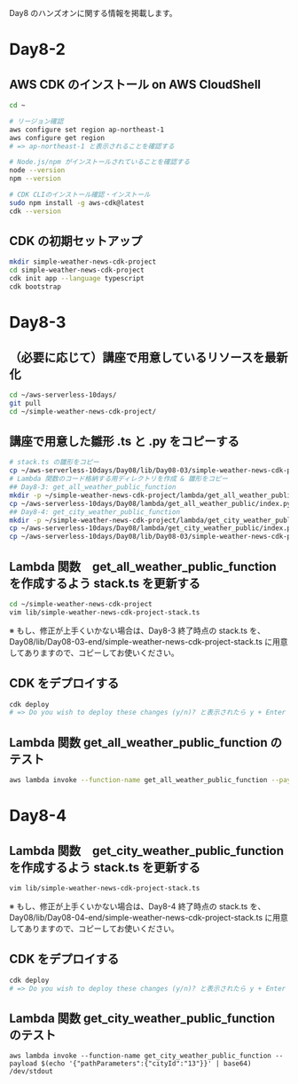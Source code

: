 Day8 のハンズオンに関する情報を掲載します。

# Day8-2
## AWS CDK のインストール on AWS CloudShell
```bash
cd ~

# リージョン確認
aws configure set region ap-northeast-1
aws configure get region
# => ap-northeast-1 と表示されることを確認する

# Node.js/npm がインストールされていることを確認する
node --version
npm --version

# CDK CLIのインストール確認・インストール
sudo npm install -g aws-cdk@latest
cdk --version
```

## CDK の初期セットアップ
```bash
mkdir simple-weather-news-cdk-project
cd simple-weather-news-cdk-project
cdk init app --language typescript
cdk bootstrap
```

# Day8-3
## （必要に応じて）講座で用意しているリソースを最新化
```bash
cd ~/aws-serverless-10days/
git pull
cd ~/simple-weather-news-cdk-project/
```

## 講座で用意した雛形 .ts と .py をコピーする
```bash
# stack.ts の雛形をコピー
cp ~/aws-serverless-10days/Day08/lib/Day08-03/simple-weather-news-cdk-project-stack.ts ~/simple-weather-news-cdk-project/lib/
# Lambda 関数のコード格納する用ディレクトリを作成 & 雛形をコピー
## Day8-3: get_all_weather_public_function
mkdir -p ~/simple-weather-news-cdk-project/lambda/get_all_weather_public
cp ~/aws-serverless-10days/Day08/lambda/get_all_weather_public/index.py ~/simple-weather-news-cdk-project/lambda/get_all_weather_public/
## Day8-4: get_city_weather_public_function
mkdir -p ~/simple-weather-news-cdk-project/lambda/get_city_weather_public
cp ~/aws-serverless-10days/Day08/lambda/get_city_weather_public/index.py ~/simple-weather-news-cdk-project/lambda/get_city_weather_public/
cp ~/aws-serverless-10days/Day08/lib/Day08-03/simple-weather-news-cdk-project-stack.ts ~/simple-weather-news-cdk-project/lib/
```

## Lambda 関数　get_all_weather_public_function　を作成するよう stack.ts を更新する
```bash
cd ~/simple-weather-news-cdk-project
vim lib/simple-weather-news-cdk-project-stack.ts
```
※ もし、修正が上手くいかない場合は、Day8-3 終了時点の stack.ts を、Day08/lib/Day08-03-end/simple-weather-news-cdk-project-stack.ts に用意してありますので、コピーしてお使いください。

## CDK をデプロイする
```bash
cdk deploy
# => Do you wish to deploy these changes (y/n)? と表示されたら y + Enter
```

## Lambda 関数 get_all_weather_public_function のテスト
```bash
aws lambda invoke --function-name get_all_weather_public_function --payload '{}' /dev/stdout
```

# Day8-4

## Lambda 関数　get_city_weather_public_function　を作成するよう stack.ts を更新する
```bash
vim lib/simple-weather-news-cdk-project-stack.ts
```
※ もし、修正が上手くいかない場合は、Day8-4 終了時点の stack.ts を、Day08/lib/Day08-04-end/simple-weather-news-cdk-project-stack.ts に用意してありますので、コピーしてお使いください。

## CDK をデプロイする
```bash
cdk deploy
# => Do you wish to deploy these changes (y/n)? と表示されたら y + Enter
```

## Lambda 関数 get_city_weather_public_function のテスト
```
aws lambda invoke --function-name get_city_weather_public_function --payload $(echo '{"pathParameters":{"cityId":"13"}}' | base64) /dev/stdout
```